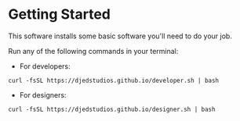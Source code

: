 Getting Started
===============

This software installs some basic software you'll need to do your job.

Run any of the following commands in your terminal:

* For developers:

```
curl -fsSL https://djedstudios.github.io/developer.sh | bash
```

* For designers:

```
curl -fsSL https://djedstudios.github.io/designer.sh | bash
```

